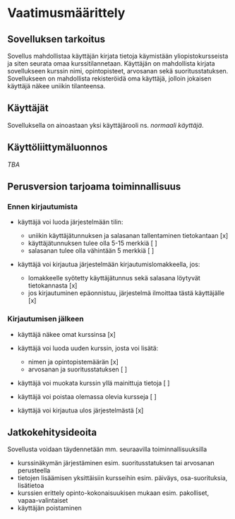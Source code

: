 # Vaatimusmäärittely

## Sovelluksen tarkoitus

Sovellus mahdollistaa käyttäjän kirjata tietoja käymistään yliopistokursseista ja siten seurata omaa kurssitilannetaan. Käyttäjän on mahdollista kirjata sovellukseen
kurssin nimi, opintopisteet, arvosanan sekä suoritusstatuksen. Sovellukseen on mahdollista rekisteröidä oma käyttäjä, jolloin jokaisen käyttäjä näkee uniikin tilanteensa.

## Käyttäjät

Sovelluksella on ainoastaan yksi käyttäjärooli ns. _normaali käyttäjä_.

## Käyttöliittymäluonnos

_TBA_

## Perusversion tarjoama toiminnallisuus

### Ennen kirjautumista

- käyttäjä voi luoda järjestelmään tilin:
  * uniikin käyttäjätunnuksen ja salasanan tallentaminen tietokantaan [x] 
  * käyttäjätunnuksen tulee olla 5-15 merkkiä [ ]
  * salasanan tulee olla vähintään 5 merkkiä [ ]

- käyttäjä voi kirjautua järjestelmään kirjautumislomakkeella, jos:
  * lomakkeelle syötetty käyttäjätunnus sekä salasana löytyvät tietokannasta [x]
  * jos kirjautuminen epäonnistuu, järjestelmä ilmoittaa tästä käyttäjälle [x]

### Kirjautumisen jälkeen

- käyttäjä näkee omat kurssinsa [x]

- käyttäjä voi luoda uuden kurssin, josta voi lisätä:
  * nimen ja opintopistemäärän [x]
  * arvosanan ja suoritusstatuksen [ ]

- käyttäjä voi muokata kurssin yllä mainittuja tietoja [ ]
  
- käyttäjä voi poistaa olemassa olevia kursseja [ ]

- käyttäjä voi kirjautua ulos järjestelmästä [x]

## Jatkokehitysideoita

Sovellusta voidaan täydennetään mm. seuraavilla toiminnallisuuksilla

- kurssinäkymän järjestäminen esim. suoritusstatuksen tai arvosanan perusteella
- tietojen lisäämisen yksittäisiin kursseihin esim. päiväys, osa-suorituksia, lisätietoa
- kurssien erittely opinto-kokonaisuukisen mukaan esim. pakolliset, vapaa-valintaiset
- käyttäjän poistaminen
